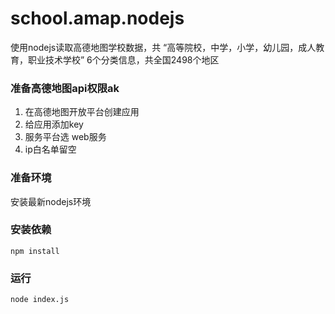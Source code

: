 # school.amap.nodejs
使用nodejs读取高德地图学校数据，共 “高等院校，中学，小学，幼儿园，成人教育，职业技术学校” 6个分类信息，共全国2498个地区

### 准备高德地图api权限ak
1. 在高德地图开放平台创建应用
2. 给应用添加key
3. 服务平台选 web服务
4. ip白名单留空

### 准备环境
安装最新nodejs环境

### 安装依赖
```
npm install
```

### 运行
```
node index.js
```
